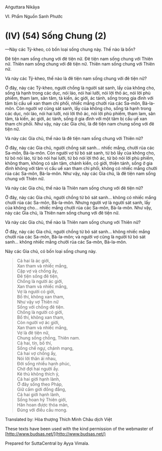  

Aṅguttara Nikāya

VI. Phẩm Nguồn Sanh Phước

# (IV) (54) Sống Chung (2)

—Này các Tỷ-kheo, có bốn loại sống chung này. Thế nào là bốn?

Ðê tiện nam sống chung với đê tiện nữ. Ðê tiện nam sống chung với Thiên nữ. Thiên nam sống chung với đê tiện nữ. Thiên nam sống chung với Thiên nữ.

Và này các Tỷ-kheo, thế nào là đê tiện nam sống chung với đê tiện nữ?

Ở đây, này các Tỷ-kheo, người chồng là người sát sanh, lấy của không cho, sống tà hạnh trong các dục, nói láo, nói hai lưỡi, nói lời thô ác, nói lời phù phiếm, tham lam, sân tâm, tà kiến, ác giới, ác tánh, sống trong gia đình với tâm bị cấu uế xan tham chi phối, nhiếc mắng chưởi rủa các Sa-môn, Bà-la-môn. Còn người vợ cũng sát sanh, lấy của không cho, sống tà hạnh trong các dục, nói láo, nói hai lưỡi, nói lời thô ác, nói lời phù phiếm, tham lam, sân tâm, tà kiến, ác giới, ác tánh, sống ở gia đình với một tâm bị cấu uế xan tham chi phối. Như vậy, này các Gia chủ, là đê tiện nam chung sống với đê tiện nữ.

Và này các Gia chủ, thế nào là đê tiện nam sống chung với Thiên nữ?

Ở đây, này các Gia chủ, người chồng sát sanh... nhiếc mắng, chưởi rủa các Sa-môn, Bà-la-môn. Còn người vợ từ bỏ sát sanh, từ bỏ lấy của không cho, từ bỏ nói láo, từ bỏ nói hai lưỡi, từ bỏ nói lời thô ác, từ bỏ nói lời phù phiếm, không tham, không có sân tâm, chánh kiến, có giới, thiện tánh, sống ở gia đình không với tâm vị cấu uế xan tham chi phối, không có nhiếc mắng chưởi rủa các Sa-môn, Bà-la-môn. Như vậy, này các Gia chủ, là đê tiện nam sống chung với Thiên nữ.

Và này các Gia chủ, thế nào là Thiên nam sống chung với đê tiện nữ?

Ở đây, này các Gia chủ, người chồng từ bỏ sát sanh... không có nhiếc mắng chưởi rủa các Sa-môn, Bà-la-môn. Nhưng người vợ là người sát sanh, lấy của không cho... nhiếc mắng chưởi rủa các Sa-môn, Bà-la-môn. Như vậy, này các Gia chủ, là Thiên nam sống chung với đê tiện nữ.

Và này các Gia chủ, thế nào là Thiên nam sống chung với Thiên nữ?

Ở đây, này các Gia chủ, người chồng từ bỏ sát sanh... không nhiếc mắng chưởi rủa các Sa-môn, Bà-la-môn; và người vợ cũng là người từ bỏ sát sanh... không nhiếc mắng chưởi rủa các Sa-môn, Bà-la-môn.

Này các Gia chủ, có bốn loại sống chung này.

> Cả hai là ác giới,  
> Xan tham và nhiếc mắng,  
> Cặp vợ và chồng ấy,  
> Ðê tiện sống đê tiện,  
> Chồng là người ác giới,  
> Xan tham và nhiếc mắng,  
> Vợ là người có giới,  
> Bố thí, không xan tham,  
> Như vậy vợ Thiên nữ  
> Sống với chồng đê tiện.  
> Chồng là người có giới,  
> Bố thí, không xan tham,  
> Còn người vợ ác giới,  
> Xan tham và nhiếc mắng,  
> Vợ là đê tiện nữ,  
> Chung sống chồng, Thiên nam.  
> Cả hai, tín, bố thí,  
> Sống chế ngự, chánh mạng,  
> Cả hai vợ chồng ấy,  
> Nói lời thân ái nhau,  
> Ðời sống nhiều hạnh phúc,  
> Chờ đợi hai người ấy.  
> Kẻ thù không thích ý,  
> Cả hai giới hạnh lành,  
> Ở đây sống theo Pháp,  
> Giữ cấm giới đồng đẳng,  
> Cả hai giới hạnh lành,  
> Sống hoan hỷ Thiên giới,  
> Hân hoan được thỏa mãn,  
> Ðúng với điều cầu mong.

Translated by: Hòa thượng Thích Minh Châu dịch Việt

These texts have been used with the kind permission of the webmaster of [http://www.budsas.net/](http://www.budsas.net/)

Prepared for SuttaCentral by Ayya Vimala.